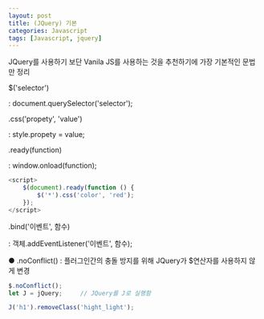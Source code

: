 ```yaml
---
layout: post
title: (JQuery) 기본
categories: Javascript
tags: [Javascript, jquery]
---
```


JQuery를 사용하기 보단 Vanila JS를 사용하는 것을 추천하기에 가장 기본적인 문법만 정리

$('selector')

: document.querySelector('selector');

.css('propety', 'value')

: style.propety = value;

.ready(function)

: window.onload(function);

```javascript
<script>
    $(document).ready(function () {
        $('*').css('color', 'red');
    });
</script>
```

.bind('이벤트', 함수)

: 객체.addEventListener('이벤트', 함수);

● .noConflict() : 플러그인간의 충돌 방지를 위해 JQuery가 $연산자를 사용하지 않게 변경

```javascript
$.noConflict();
let J = jQuery;		// JQuery를 J로 실행함

J('h1').removeClass('hight_light');
```